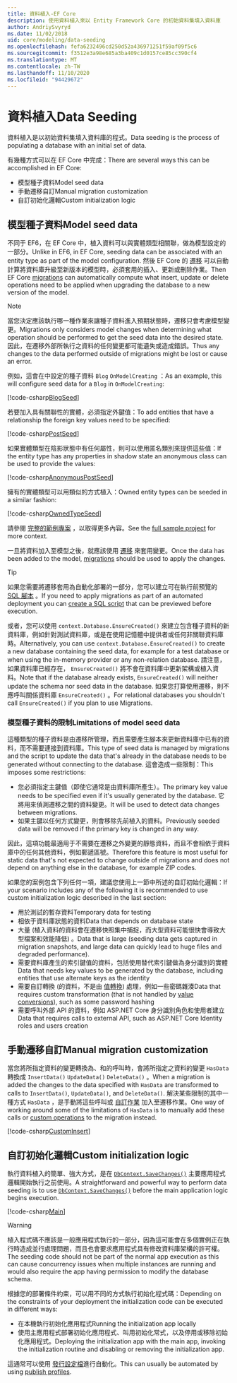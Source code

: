 ```yaml
---
title: 資料植入-EF Core
description: 使用資料植入來以 Entity Framework Core 的初始資料集填入資料庫
author: AndriySvyryd
ms.date: 11/02/2018
uid: core/modeling/data-seeding
ms.openlocfilehash: fefa6232496cd250d52a436971251f59af09f5c6
ms.sourcegitcommit: f3512e3a98e685a3ba409c1d0157ce85cc390cf4
ms.translationtype: MT
ms.contentlocale: zh-TW
ms.lasthandoff: 11/10/2020
ms.locfileid: "94429672"
---
```

# <a name="data-seeding"></a><span data-ttu-id="1e07a-103">資料植入</span><span class="sxs-lookup"><span data-stu-id="1e07a-103">Data Seeding</span></span>

<span data-ttu-id="1e07a-104">資料植入是以初始資料集填入資料庫的程式。</span><span class="sxs-lookup"><span data-stu-id="1e07a-104">Data seeding is the process of populating a database with an initial set of data.</span></span>

<span data-ttu-id="1e07a-105">有幾種方式可以在 EF Core 中完成：</span><span class="sxs-lookup"><span data-stu-id="1e07a-105">There are several ways this can be accomplished in EF Core:</span></span>

* <span data-ttu-id="1e07a-106">模型種子資料</span><span class="sxs-lookup"><span data-stu-id="1e07a-106">Model seed data</span></span>
* <span data-ttu-id="1e07a-107">手動遷移自訂</span><span class="sxs-lookup"><span data-stu-id="1e07a-107">Manual migration customization</span></span>
* <span data-ttu-id="1e07a-108">自訂初始化邏輯</span><span class="sxs-lookup"><span data-stu-id="1e07a-108">Custom initialization logic</span></span>

## <a name="model-seed-data"></a><span data-ttu-id="1e07a-109">模型種子資料</span><span class="sxs-lookup"><span data-stu-id="1e07a-109">Model seed data</span></span>

<span data-ttu-id="1e07a-110">不同于 EF6，在 EF Core 中，植入資料可以與實體類型相關聯，做為模型設定的一部分。</span><span class="sxs-lookup"><span data-stu-id="1e07a-110">Unlike in EF6, in EF Core, seeding data can be associated with an entity type as part of the model configuration.</span></span> <span data-ttu-id="1e07a-111">然後 EF Core 的 [遷移](xref:core/managing-schemas/migrations/index) 可以自動計算將資料庫升級至新版本的模型時，必須套用的插入、更新或刪除作業。</span><span class="sxs-lookup"><span data-stu-id="1e07a-111">Then EF Core [migrations](xref:core/managing-schemas/migrations/index) can automatically compute what insert, update or delete operations need to be applied when upgrading the database to a new version of the model.</span></span>

> [!NOTE]
> <span data-ttu-id="1e07a-112">當您決定應該執行哪一種作業來讓種子資料進入預期狀態時，遷移只會考慮模型變更。</span><span class="sxs-lookup"><span data-stu-id="1e07a-112">Migrations only considers model changes when determining what operation should be performed to get the seed data into the desired state.</span></span> <span data-ttu-id="1e07a-113">因此，在遷移外部所執行之資料的任何變更都可能遺失或造成錯誤。</span><span class="sxs-lookup"><span data-stu-id="1e07a-113">Thus any changes to the data performed outside of migrations might be lost or cause an error.</span></span>

<span data-ttu-id="1e07a-114">例如，這會在中設定的種子資料 `Blog` `OnModelCreating` ：</span><span class="sxs-lookup"><span data-stu-id="1e07a-114">As an example, this will configure seed data for a `Blog` in `OnModelCreating`:</span></span>

[!code-csharp[BlogSeed](../../../samples/core/Modeling/DataSeeding/DataSeedingContext.cs?name=BlogSeed)]

<span data-ttu-id="1e07a-115">若要加入具有關聯性的實體，必須指定外鍵值：</span><span class="sxs-lookup"><span data-stu-id="1e07a-115">To add entities that have a relationship the foreign key values need to be specified:</span></span>

[!code-csharp[PostSeed](../../../samples/core/Modeling/DataSeeding/DataSeedingContext.cs?name=PostSeed)]

<span data-ttu-id="1e07a-116">如果實體類型在陰影狀態中有任何屬性，則可以使用匿名類別來提供這些值：</span><span class="sxs-lookup"><span data-stu-id="1e07a-116">If the entity type has any properties in shadow state an anonymous class can be used to provide the values:</span></span>

[!code-csharp[AnonymousPostSeed](../../../samples/core/Modeling/DataSeeding/DataSeedingContext.cs?name=AnonymousPostSeed)]

<span data-ttu-id="1e07a-117">擁有的實體類型可以用類似的方式植入：</span><span class="sxs-lookup"><span data-stu-id="1e07a-117">Owned entity types can be seeded in a similar fashion:</span></span>

[!code-csharp[OwnedTypeSeed](../../../samples/core/Modeling/DataSeeding/DataSeedingContext.cs?name=OwnedTypeSeed)]

<span data-ttu-id="1e07a-118">請參閱 [完整的範例專案](https://github.com/dotnet/EntityFramework.Docs/tree/master/samples/core/Modeling/DataSeeding) ，以取得更多內容。</span><span class="sxs-lookup"><span data-stu-id="1e07a-118">See the [full sample project](https://github.com/dotnet/EntityFramework.Docs/tree/master/samples/core/Modeling/DataSeeding) for more context.</span></span>

<span data-ttu-id="1e07a-119">一旦將資料加入至模型之後，就應該使用 [遷移](xref:core/managing-schemas/migrations/index) 來套用變更。</span><span class="sxs-lookup"><span data-stu-id="1e07a-119">Once the data has been added to the model, [migrations](xref:core/managing-schemas/migrations/index) should be used to apply the changes.</span></span>

> [!TIP]
> <span data-ttu-id="1e07a-120">如果您需要將遷移套用為自動化部署的一部分，您可以建立可在執行前預覽的 [SQL 腳本](xref:core/managing-schemas/migrations/index#generate-sql-scripts) 。</span><span class="sxs-lookup"><span data-stu-id="1e07a-120">If you need to apply migrations as part of an automated deployment you can [create a SQL script](xref:core/managing-schemas/migrations/index#generate-sql-scripts) that can be previewed before execution.</span></span>

<span data-ttu-id="1e07a-121">或者，您可以使用 `context.Database.EnsureCreated()` 來建立包含種子資料的新資料庫，例如針對測試資料庫，或是在使用記憶體中提供者或任何非關聯資料庫時。</span><span class="sxs-lookup"><span data-stu-id="1e07a-121">Alternatively, you can use `context.Database.EnsureCreated()` to create a new database containing the seed data, for example for a test database or when using the in-memory provider or any non-relation database.</span></span> <span data-ttu-id="1e07a-122">請注意，如果資料庫已經存在， `EnsureCreated()` 將不會在資料庫中更新架構或植入資料。</span><span class="sxs-lookup"><span data-stu-id="1e07a-122">Note that if the database already exists, `EnsureCreated()` will neither update the schema nor seed data in the database.</span></span> <span data-ttu-id="1e07a-123">如果您打算使用遷移，則不應呼叫關係資料庫 `EnsureCreated()` 。</span><span class="sxs-lookup"><span data-stu-id="1e07a-123">For relational databases you shouldn't call `EnsureCreated()` if you plan to use Migrations.</span></span>

### <a name="limitations-of-model-seed-data"></a><span data-ttu-id="1e07a-124">模型種子資料的限制</span><span class="sxs-lookup"><span data-stu-id="1e07a-124">Limitations of model seed data</span></span>

<span data-ttu-id="1e07a-125">這種類型的種子資料是由遷移所管理，而且需要產生腳本來更新資料庫中已有的資料，而不需要連接到資料庫。</span><span class="sxs-lookup"><span data-stu-id="1e07a-125">This type of seed data is managed by migrations and the script to update the data that's already in the database needs to be generated without connecting to the database.</span></span> <span data-ttu-id="1e07a-126">這會造成一些限制：</span><span class="sxs-lookup"><span data-stu-id="1e07a-126">This imposes some restrictions:</span></span>

* <span data-ttu-id="1e07a-127">您必須指定主鍵值（即使它通常是由資料庫所產生）。</span><span class="sxs-lookup"><span data-stu-id="1e07a-127">The primary key value needs to be specified even if it's usually generated by the database.</span></span> <span data-ttu-id="1e07a-128">它將用來偵測遷移之間的資料變更。</span><span class="sxs-lookup"><span data-stu-id="1e07a-128">It will be used to detect data changes between migrations.</span></span>
* <span data-ttu-id="1e07a-129">如果主鍵以任何方式變更，則會移除先前植入的資料。</span><span class="sxs-lookup"><span data-stu-id="1e07a-129">Previously seeded data will be removed if the primary key is changed in any way.</span></span>

<span data-ttu-id="1e07a-130">因此，這項功能最適用于不需要在遷移之外變更的靜態資料，而且不會相依于資料庫中的任何其他資料，例如郵遞區號。</span><span class="sxs-lookup"><span data-stu-id="1e07a-130">Therefore this feature is most useful for static data that's not expected to change outside of migrations and does not depend on anything else in the database, for example ZIP codes.</span></span>

<span data-ttu-id="1e07a-131">如果您的案例包含下列任何一項，建議您使用上一節中所述的自訂初始化邏輯：</span><span class="sxs-lookup"><span data-stu-id="1e07a-131">If your scenario includes any of the following it is recommended to use custom initialization logic described in the last section:</span></span>

* <span data-ttu-id="1e07a-132">用於測試的暫存資料</span><span class="sxs-lookup"><span data-stu-id="1e07a-132">Temporary data for testing</span></span>
* <span data-ttu-id="1e07a-133">相依于資料庫狀態的資料</span><span class="sxs-lookup"><span data-stu-id="1e07a-133">Data that depends on database state</span></span>
* <span data-ttu-id="1e07a-134">大量 (植入資料的資料會在遷移快照集中捕捉，而大型資料可能很快會導致大型檔案和效能降低) 。</span><span class="sxs-lookup"><span data-stu-id="1e07a-134">Data that is large (seeding data gets captured in migration snapshots, and large data can quickly lead to huge files and degraded performance).</span></span>
* <span data-ttu-id="1e07a-135">需要資料庫產生的索引鍵值的資料，包括使用替代索引鍵做為身分識別的實體</span><span class="sxs-lookup"><span data-stu-id="1e07a-135">Data that needs key values to be generated by the database, including entities that use alternate keys as the identity</span></span>
* <span data-ttu-id="1e07a-136">需要自訂轉換 (的資料，不是由 [值轉換](xref:core/modeling/value-conversions)) 處理，例如一些密碼雜湊</span><span class="sxs-lookup"><span data-stu-id="1e07a-136">Data that requires custom transformation (that is not handled by [value conversions](xref:core/modeling/value-conversions)), such as some password hashing</span></span>
* <span data-ttu-id="1e07a-137">需要呼叫外部 API 的資料，例如 ASP.NET Core 身分識別角色和使用者建立</span><span class="sxs-lookup"><span data-stu-id="1e07a-137">Data that requires calls to external API, such as ASP.NET Core Identity roles and users creation</span></span>

## <a name="manual-migration-customization"></a><span data-ttu-id="1e07a-138">手動遷移自訂</span><span class="sxs-lookup"><span data-stu-id="1e07a-138">Manual migration customization</span></span>

<span data-ttu-id="1e07a-139">當您將所指定資料的變更轉換為、和的呼叫時，會將所指定之資料的變更 `HasData` 轉換成 `InsertData()` `UpdateData()` `DeleteData()` 。</span><span class="sxs-lookup"><span data-stu-id="1e07a-139">When a migration is added the changes to the data specified with `HasData` are transformed to calls to `InsertData()`, `UpdateData()`, and `DeleteData()`.</span></span> <span data-ttu-id="1e07a-140">解決某些限制的其中一種方式 `HasData` ，是手動將這些呼叫或 [自訂作業](xref:core/managing-schemas/migrations/operations) 加入至遷移作業。</span><span class="sxs-lookup"><span data-stu-id="1e07a-140">One way of working around some of the limitations of `HasData` is to manually add these calls or [custom operations](xref:core/managing-schemas/migrations/operations) to the migration instead.</span></span>

[!code-csharp[CustomInsert](../../../samples/core/Modeling/DataSeeding/Migrations/20181102235626_Initial.cs?name=CustomInsert)]

## <a name="custom-initialization-logic"></a><span data-ttu-id="1e07a-141">自訂初始化邏輯</span><span class="sxs-lookup"><span data-stu-id="1e07a-141">Custom initialization logic</span></span>

<span data-ttu-id="1e07a-142">執行資料植入的簡單、強大方式，是在 [`DbContext.SaveChanges()`](xref:core/saving/index) 主要應用程式邏輯開始執行之前使用。</span><span class="sxs-lookup"><span data-stu-id="1e07a-142">A straightforward and powerful way to perform data seeding is to use [`DbContext.SaveChanges()`](xref:core/saving/index) before the main application logic begins execution.</span></span>

[!code-csharp[Main](../../../samples/core/Modeling/DataSeeding/Program.cs?name=CustomSeeding)]

> [!WARNING]
> <span data-ttu-id="1e07a-143">植入程式碼不應該是一般應用程式執行的一部分，因為這可能會在多個實例正在執行時造成並行處理問題，而且也會要求應用程式具有修改資料庫架構的許可權。</span><span class="sxs-lookup"><span data-stu-id="1e07a-143">The seeding code should not be part of the normal app execution as this can cause concurrency issues when multiple instances are running and would also require the app having permission to modify the database schema.</span></span>

<span data-ttu-id="1e07a-144">根據您的部署條件約束，可以用不同的方式執行初始化程式碼：</span><span class="sxs-lookup"><span data-stu-id="1e07a-144">Depending on the constraints of your deployment the initialization code can be executed in different ways:</span></span>

* <span data-ttu-id="1e07a-145">在本機執行初始化應用程式</span><span class="sxs-lookup"><span data-stu-id="1e07a-145">Running the initialization app locally</span></span>
* <span data-ttu-id="1e07a-146">使用主應用程式部署初始化應用程式、叫用初始化常式，以及停用或移除初始化應用程式。</span><span class="sxs-lookup"><span data-stu-id="1e07a-146">Deploying the initialization app with the main app, invoking the initialization routine and disabling or removing the initialization app.</span></span>

<span data-ttu-id="1e07a-147">這通常可以使用 [發行設定檔](/aspnet/core/host-and-deploy/visual-studio-publish-profiles)進行自動化。</span><span class="sxs-lookup"><span data-stu-id="1e07a-147">This can usually be automated by using [publish profiles](/aspnet/core/host-and-deploy/visual-studio-publish-profiles).</span></span>
